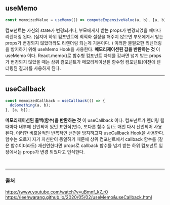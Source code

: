 ## useMemo

```jsx
const memoizedValue = useMemo(() => computeExpensiveValue(a, b), [a, b]);
```

컴포넌트는 자신의 state가 변경되거나, 부모에게서 받는 props가 변경되었을 때마다 리렌더링 된다. (심지어 하위 컴포넌트에 최적화 설정을 해주지 않으면 부모에게서 받는 props가 변경되지 않았더라도 리렌더링 되는게 기본이다. ) 이러한 불필요한 리렌더링을 방지하기 위해 useMemo Hook을 사용한다.
**메모리제이션된 값을 반환하는 것** 이 useMemo 이다. React.memo()로 함수형 컴포넌트 자체를 감싸면 넘겨 받는 props가 변경되지 않았을 때는 상위 컴포넌트가 메모리제이션된 함수형 컴포넌트(이전에 렌더링된 결과)를 사용하게 된다.

<hr>

## useCallback

```jsx
const memoizedCallback = useCallback(() => {
  doSomething(a, b);
}, [a, b]);
```

**메모리제이션된 콜백(함수)을 반환하는 것** 이 useCallback 이다. 컴포넌트가 렌더링 될 때마다 내부에 선언되어 있던 표현식(변수, 또다른 함수 등)도 매번 다시 선언되어 사용된다. 이러한 비효율적인 반복적인 선언을 방지하고자 useCallback Hook을 사용한다.
함수는 오로지 자기 자신만이 동일하기 때문에 상위 컴포넌트에서 callback 함수를 (같은 함수이더라도) 재선언한다면 props로 callback 함수를 넘겨 받는 하위 컴포넌트 입장에서는 props가 변경 되었다고 인식한다.

<br>
<hr>

### 출처

https://www.youtube.com/watch?v=uBmnf_k7_r0  
https://leehwarang.github.io/2020/05/02/useMemo&useCallback.html
